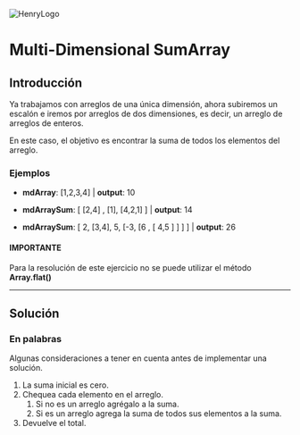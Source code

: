 ![HenryLogo](https://d31uz8lwfmyn8g.cloudfront.net/Assets/logo-henry-white-lg.png)

# Multi-Dimensional SumArray

## Introducción

Ya trabajamos con arreglos de una única dimensión, ahora subiremos un escalón e iremos por arreglos de dos dimensiones, es decir, un arreglo de arreglos de enteros.

En este caso, el objetivo es encontrar la suma de todos los elementos del arreglo.

### Ejemplos

- **mdArray**: [1,2,3,4] | **output**: 10

- **mdArraySum**: [ [2,4] , [1], [4,2,1] ] | **output**: 14

- **mdArraySum**: [ 2, [3,4], 5, [-3, [6 , [ 4,5 ] ] ] ] | **output**: 26

#### IMPORTANTE

Para la resolución de este ejercicio no se puede utilizar el método **Array.flat()**

---

## Solución

### En palabras

Algunas consideraciones a tener en cuenta antes de implementar una solución.

1. La suma inicial es cero.
2. Chequea cada elemento en el arreglo.
   1. Si no es un arreglo agrégalo a la suma.
   2. Si es un arreglo agrega la suma de todos sus elementos a la suma.
3. Devuelve el total.
